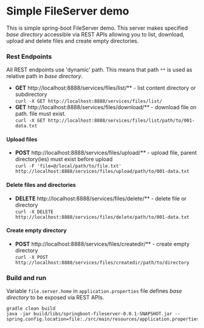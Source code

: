 # Simple FileServer demo
This is simple spring-boot FileServer demo. This server makes specified *base directory* accessible via REST APIs allowing you 
to list, download, upload and delete files and create empty directories.

### Rest Endpoints
All REST endpoints use 'dynamic' path. This means that path ``**`` is used as relative path in *base directory*.  
* __GET__ http://localhost:8888/services/files/list/** - list content directory or subdirectory  
  ``curl -X GET http://localhost:8888/services/files/list/``
* __GET__ http://localhost:8888/services/files/download/** - download file on path. file must exist.   
  ``curl -X GET http://localhost:8888/services/files/list/path/to/001-data.txt``

#### Upload files
* __POST__ http://localhost:8888/services/files/upload/** - upload file, parent directory(ies) must exist before upload  
 ``curl -F 'file=@/local/path/to/file.txt' http://localhost:8888/services/files/upload/path/to/001-data.txt``

#### Delete files and directories
* __DELETE__ http://localhost:8888/services/files/delete/** - delete file or directory  
  ``curl -X DELETE http://localhost:8888/services/files/delete/path/to/001-data.txt``

#### Create empty directory
* __POST__ http://localhost:8888/services/files/createdir/** - create empty directory  
  ``curl -X POST http://localhost:8888/services/files/createdir/path/to/directory``

### Build and run
Variable ``file.server.home`` in ``application.properties`` file defines *base directory* to be exposed via REST APIs.
```
gradle clean build
java -jar build/libs/springboot-fileserver-0.0.1-SNAPSHOT.jar --spring.config.location=file:./src/main/resources/application.properties
```

